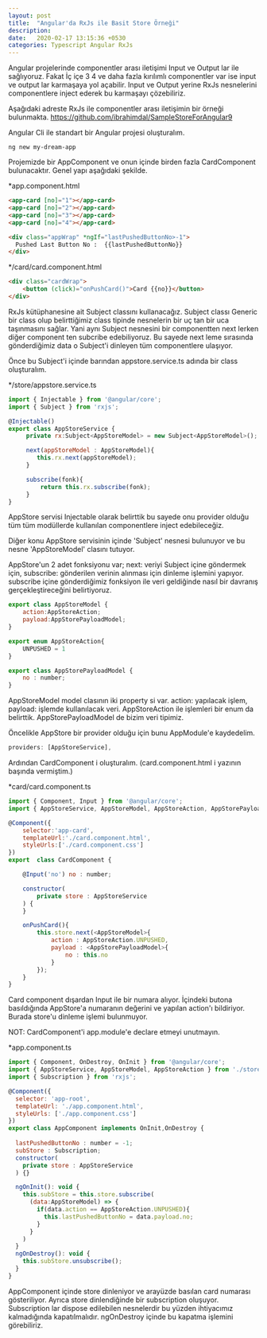 ```yaml
---
layout: post
title:  "Angular'da RxJs ile Basit Store Örneği"
description: 
date:   2020-02-17 13:15:36 +0530
categories: Typescript Angular RxJs
---
```

Angular projelerinde componentler arası iletişimi Input ve Output lar ile sağlıyoruz. Fakat İç içe 3 4 ve daha fazla kırılımlı componentler var ise input ve output lar karmaşaya yol açabilir. Input ve Output yerine RxJs nesnelerini componentlere inject ederek bu karmaşayı çözebiliriz. 

Aşağıdaki adreste RxJs ile componentler arası iletişimin bir örneği bulunmakta.
https://github.com/ibrahimdal/SampleStoreForAngular9

Angular Cli ile standart bir Angular projesi oluşturalım.
```shell
ng new my-dream-app
```
Projemizde bir AppComponent ve onun içinde birden fazla CardComponent bulunacaktır. Genel yapı aşağıdaki şekilde.

*app.component.html
```html
<app-card [no]="1"></app-card>
<app-card [no]="2"></app-card>
<app-card [no]="3"></app-card>
<app-card [no]="4"></app-card>

<div class="appWrap" *ngIf="lastPushedButtonNo>-1">
  Pushed Last Button No :  {{lastPushedButtonNo}}
</div>
```
*/card/card.component.html
```html
<div class="cardWrap">
    <button (click)="onPushCard()">Card {{no}}</button>
</div>
```
RxJs kütüphanesine ait Subject classını kullanacağız. Subject classı Generic bir class olup belirttiğimiz class tipinde nesnelerin bir uç tan bir uca taşınmasını sağlar. Yani aynı Subject nesnesini bir componentten next lerken diğer component ten subcribe edebiliyoruz. Bu sayede next leme sırasında gönderdiğimiz data o Subject'i dinleyen tüm componentlere ulaşıyor.

Önce bu Subject'i içinde barından appstore.service.ts adında bir class oluşturalım.

*/store/appstore.service.ts
```javascript
import { Injectable } from '@angular/core';
import { Subject } from 'rxjs';

@Injectable()
export class AppStoreService {
     private rx:Subject<AppStoreModel> = new Subject<AppStoreModel>();

     next(appStoreModel : AppStoreModel){
        this.rx.next(appStoreModel);
     }

     subscribe(fonk){
         return this.rx.subscribe(fonk);
     }
}
```
AppStore servisi Injectable olarak belirttik bu sayede onu provider olduğu tüm tüm modüllerde kullanılan componentlere inject edebileceğiz.

Diğer konu AppStore servisinin içinde 'Subject' nesnesi bulunuyor ve bu nesne 'AppStoreModel' clasını tutuyor.

AppStore'un 2 adet fonksiyonu var; next: veriyi Subject içine göndermek için, subscribe: gönderilen verinin alınması için dinleme işlemini yapıyor. subscribe içine gönderdiğimiz fonksiyon ile veri geldiğinde nasıl bir davranış gerçekleştireceğini belirtiyoruz.
```javascript
export class AppStoreModel {
    action:AppStoreAction;
    payload:AppStorePayloadModel;
}

export enum AppStoreAction{
    UNPUSHED = 1
}

export class AppStorePayloadModel {
    no : number;
}
```
AppStoreModel model clasının iki property si var. action: yapılacak işlem, payload: işlemde kullanılacak veri.
AppStoreAction ile işlemleri bir enum da belirttik. AppStorePayloadModel de bizim veri tipimiz.

Öncelikle AppStore bir provider olduğu için bunu AppModule'e kaydedelim.
```javascript
providers: [AppStoreService],
```

Ardından CardComponent i oluşturalım. (card.component.html i yazının başında vermiştim.)

*card/card.component.ts
```javascript
import { Component, Input } from '@angular/core';
import { AppStoreService, AppStoreModel, AppStoreAction, AppStorePayloadModel } from '../store/appstore.service';

@Component({
    selector:'app-card',
    templateUrl:'./card.component.html',
    styleUrls:['./card.component.css']
})
export  class CardComponent {

    @Input('no') no : number;

    constructor(
        private store : AppStoreService
    ) {
    }

    onPushCard(){
        this.store.next(<AppStoreModel>{
            action : AppStoreAction.UNPUSHED,
            payload : <AppStorePayloadModel>{
                no : this.no
            }
        });
    }
}
```

Card component dışardan Input ile bir numara alıyor. İçindeki butona basıldığında AppStore'a numaranın değerini ve
yapılan action'ı bildiriyor. Burada store'u dinleme işlemi bulunmuyor.

NOT: CardComponent'i app.module'e declare etmeyi unutmayın.

*app.component.ts
```javascript
import { Component, OnDestroy, OnInit } from '@angular/core';
import { AppStoreService, AppStoreModel, AppStoreAction } from './store/appstore.service';
import { Subscription } from 'rxjs';

@Component({
  selector: 'app-root',
  templateUrl: './app.component.html',
  styleUrls: ['./app.component.css']
})
export class AppComponent implements OnInit,OnDestroy {
 
  lastPushedButtonNo : number = -1;
  subStore : Subscription;
  constructor(
    private store : AppStoreService
  ) {}

  ngOnInit(): void {
    this.subStore = this.store.subscribe(
      (data:AppStoreModel) => {
        if(data.action == AppStoreAction.UNPUSHED){
          this.lastPushedButtonNo = data.payload.no;
        }
      }
    )
  }
  ngOnDestroy(): void {
    this.subStore.unsubscribe();
  }
}
```
AppComponent içinde store dinleniyor ve arayüzde basılan card numarası gösteriliyor. Ayrıca store dinlendiğinde bir subscription oluşuyor. Subscription lar dispose edilebilen nesnelerdir bu yüzden ihtiyacımız kalmadığında kapatılmalıdır. ngOnDestroy içinde bu kapatma işlemini görebiliriz.